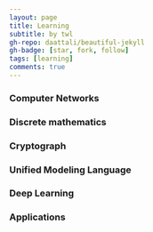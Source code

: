 ```yaml
---
layout: page
title: Learning
subtitle: by twl
gh-repo: daattali/beautiful-jekyll
gh-badge: [star, fork, follow]
tags: [learning]
comments: true
---
```



### Computer Networks




### Discrete mathematics




### Cryptograph




### Unified Modeling Language




### Deep Learning




### Applications








